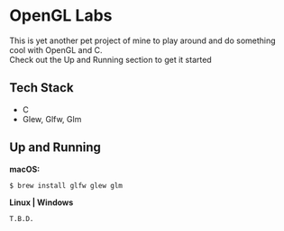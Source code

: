 # OpenGL Labs

This is yet another pet project of mine to play around and do something cool with OpenGL and C.  
Check out the Up and Running section to get it started

## Tech Stack
- C
- Glew, Glfw, Glm

## Up and Running 

**macOS:**
```
$ brew install glfw glew glm 
```

**Linux | Windows**
```
T.B.D.
```
